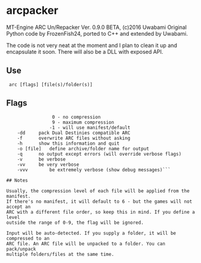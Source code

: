 # arcpacker
MT-Engine ARC Un/Repacker Ver. 0.9.0 BETA, (c)2016 Uwabami
Original Python code by FrozenFish24, ported to C++ and extended by Uwabami.

The code is not very neat at the moment and I plan to clean it up and encapsulate it soon. There will also be a DLL with exposed API.

## Use
```	arc [flags] [file(s)/folder(s)]```

## Flags
```	-c {0-9}	force zlib compression level
				 0 - no compression
				 9 - maximum compression
				-1 - will use manifest/default
	-dd		pack Dual Destinies compatible ARC
	-f		overwrite ARC files without asking
	-h		show this information and quit
	-o [file]	define archive/folder name for output
	-q		no output except errors (will override verbose flags)
	-v		be verbose
	-vv		be very verbose
	-vvv		be extremely verbose (show debug messages)```

## Notes

Usually, the compression level of each file will be applied from the manifest.
If there's no manifest, it will default to 6 - but the games will not accept an
ARC with a different file order, so keep this in mind. If you define a level
outside the range of 0-9, the flag will be ignored.

Input will be auto-detected. If you supply a folder, it will be compressed to an
ARC file. An ARC file will be unpacked to a folder. You can pack/unpack
multiple folders/files at the same time.
